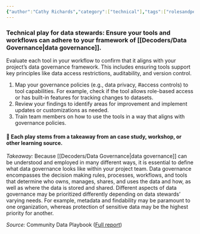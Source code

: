 ```yaml
---
{"author":"Cathy Richards","category":["technical"],"tags":["rolesandpermissions","access"],"dg-publish":true,"permalink":"/plays/play-20-ensure-tools-can-adhere-to-the-project-definition-of-data-governance/","dgPassFrontmatter":true}
---
```


### **Technical play for data stewards: Ensure your tools and workflows can adhere to your framework of [[Decoders/Data Governance\|data governance]].** 
Evaluate each tool in your workflow to confirm that it aligns with your project’s data governance framework. This includes ensuring tools support key principles like data access restrictions, auditability, and version control. 

1. Map your governance policies (e.g., data privacy, #access controls) to tool capabilities. For example, check if the tool allows role-based access or has built-in features for tracking changes to datasets.
2. Review your findings to identify areas for improvement and implement updates or customizations as needed.
3. Train team members on how to use the tools in a way that aligns with governance policies.


#### 🌱 Each play stems from a takeaway from an case study, workshop, or other learning source.

*Takeaway:* Because [[Decoders/Data Governance\|data governance]] can be understood and employed in many different ways, it is essential to define what data governance looks like within your project team. 
Data governance encompasses the decision making rules, processes, workflows, and tools that determine who owns, manages, shares, and uses the data and how, as well as where the data is stored and shared. Different aspects of data governance may be prioritized differently depending on data stewards’ varying needs. For example, metadata and findability may be paramount to one organization, whereas protection of sensitive data may be the highest priority for another.

_Source:_ Community Data Playbook ([Full report](app://obsidian.md/Full%20report))
